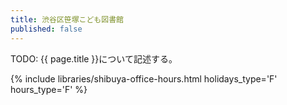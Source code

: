```yaml
---
title: 渋谷区笹塚こども図書館
published: false
---
```


TODO: {{ page.title }}について記述する。

{% include libraries/shibuya-office-hours.html holidays_type='F' hours_type='F' %}
